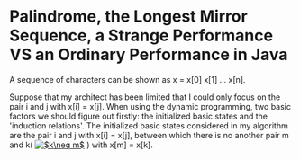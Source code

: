 # Palindrome, the Longest Mirror Sequence, a Strange Performance VS an Ordinary Performance in Java                   
A sequence of characters can be shown as x = x[0] x[1] ... x[n].                


Suppose that my architect has been limited that I could only focus on the pair i and j with x[i] = x[j]. 
When using the dynamic programming, two basic factors we should figure out firstly: the initialized basic states and the 'induction relations'. The initialized basic states considered in my algorithm are the pair i and j with x[i] = x[j], between which there is no another pair m and k(
<a href="https://www.codecogs.com/eqnedit.php?latex=$k\neq&space;m$" target="_blank"><img src="https://latex.codecogs.com/gif.latex?$k\neq&space;m$" title="$k\neq m$" /></a>
) with x[m] = x[k].                  
